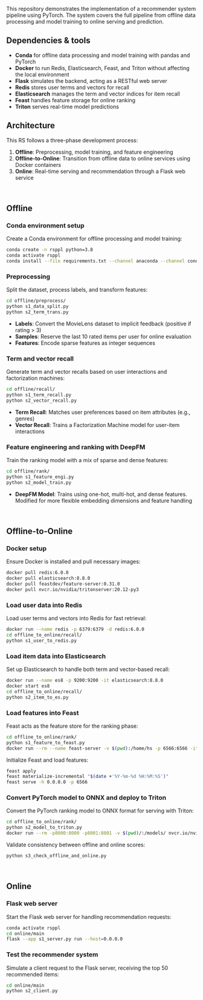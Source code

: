 This repository demonstrates the implementation of a recommender system pipeline using PyTorch. The system covers the full pipeline from offline data processing and model training to online serving and prediction.

## Dependencies & tools
- **Conda** for offline data processing and model training with pandas and PyTorch
- **Docker** to run Redis, Elasticsearch, Feast, and Triton without affecting the local environment
- **Flask** simulates the backend, acting as a RESTful web server
- **Redis** stores user terms and vectors for recall
- **Elasticsearch** manages the term and vector indices for item recall
- **Feast** handles feature storage for online ranking
- **Triton** serves real-time model predictions

## Architecture
This RS follows a three-phase development process:
1. **Offline**: Preprocessing, model training, and feature engineering
2. **Offline-to-Online**: Transition from offline data to online services using Docker containers
3. **Online**: Real-time serving and recommendation through a Flask web service

<br>

## Offline

### Conda environment setup
Create a Conda environment for offline processing and model training:
```bash
conda create -n rsppl python=3.8
conda activate rsppl
conda install --file requirements.txt --channel anaconda --channel conda-forge
```

### Preprocessing
Split the dataset, process labels, and transform features:
```bash
cd offline/preprocess/
python s1_data_split.py
python s2_term_trans.py
```
- **Labels**: Convert the MovieLens dataset to implicit feedback (positive if rating > 3)
- **Samples**: Reserve the last 10 rated items per user for online evaluation
- **Features**: Encode sparse features as integer sequences

### Term and vector recall
Generate term and vector recalls based on user interactions and factorization machines:
```bash
cd offline/recall/
python s1_term_recall.py
python s2_vector_recall.py
```
- **Term Recall**: Matches user preferences based on item attributes (e.g., genres)
- **Vector Recall**: Trains a Factorization Machine model for user-item interactions

### Feature engineering and ranking with DeepFM
Train the ranking model with a mix of sparse and dense features:
```bash
cd offline/rank/
python s1_feature_engi.py
python s2_model_train.py
```
- **DeepFM Model**: Trains using one-hot, multi-hot, and dense features. Modified for more flexible embedding dimensions and feature handling

<br>

## Offline-to-Online

### Docker setup
Ensure Docker is installed and pull necessary images:
```bash
docker pull redis:6.0.0
docker pull elasticsearch:8.8.0
docker pull feastdev/feature-server:0.31.0
docker pull nvcr.io/nvidia/tritonserver:20.12-py3
```

### Load user data into Redis
Load user terms and vectors into Redis for fast retrieval:
```bash
docker run --name redis -p 6379:6379 -d redis:6.0.0
cd offline_to_online/recall/
python s1_user_to_redis.py
```

### Load item data into Elasticsearch
Set up Elasticsearch to handle both term and vector-based recall:
```bash
docker run --name es8 -p 9200:9200 -it elasticsearch:8.8.0
docker start es8
cd offline_to_online/recall/
python s2_item_to_es.py
```

### Load features into Feast
Feast acts as the feature store for the ranking phase:
```bash
cd offline_to_online/rank/
python s1_feature_to_feast.py
docker run --rm --name feast-server -v $(pwd):/home/hs -p 6566:6566 -it feastdev/feature-server:0.31.0
```
Initialize Feast and load features:
```bash
feast apply
feast materialize-incremental "$(date +'%Y-%m-%d %H:%M:%S')"
feast serve -h 0.0.0.0 -p 6566
```

### Convert PyTorch model to ONNX and deploy to Triton
Convert the PyTorch ranking model to ONNX format for serving with Triton:
```bash
cd offline_to_online/rank/
python s2_model_to_triton.py
docker run --rm -p8000:8000 -p8001:8001 -v $(pwd)/:/models/ nvcr.io/nvidia/tritonserver:20.12-py3 tritonserver --model-repository=/models/
```
Validate consistency between offline and online scores:
```bash
python s3_check_offline_and_online.py
```

<br>

## Online

### Flask web server
Start the Flask web server for handling recommendation requests:
```bash
conda activate rsppl
cd online/main
flask --app s1_server.py run --host=0.0.0.0
```

### Test the recommender system
Simulate a client request to the Flask server, receiving the top 50 recommended items:
```bash
cd online/main
python s2_client.py
```
